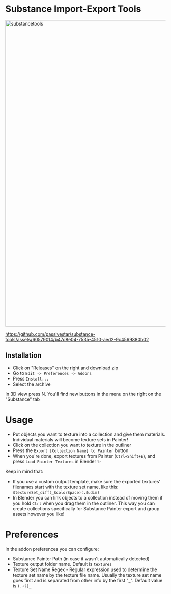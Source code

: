 # Substance Import-Export Tools

<img width="960" alt="substancetools" src="https://github.com/passivestar/substance-tools/assets/60579014/0e13aa12-3ddd-4151-bbbc-dae41137027a">

https://github.com/passivestar/substance-tools/assets/60579014/b47d8e04-7535-4510-aed2-9c4569880b02


## Installation

- Click on "Releases" on the right and download zip
- Go to `Edit -> Preferences -> Addons`
- Press `Install...`
- Select the archive

In 3D view press N. You'll find new buttons in the menu on the right on the "Substance" tab

# Usage

- Put objects you want to texture into a collection and give them materials. Individual materials will become texture sets in Painter!
- Click on the collection you want to texture in the outliner
- Press the `Export [Collection Name] to Painter` button
- When you're done, export textures from Painter (`Ctrl+Shift+E`), and press `Load Painter Textures` in Blender ✨

Keep in mind that:
- If you use a custom output template, make sure the exported textures' filenames start with the texture set name, like this: `$textureSet_diff(_$colorSpace)(.$udim)`
- In Blender you can link objects to a collection instead of moving them if you hold `Ctrl` when you drag them in the outliner. This way you can create collections specifically for Substance Painter export and group assets however you like!

# Preferences

In the addon preferences you can configure:

- Substance Painter Path (in case it wasn't automatically detected)
- Texture output folder name. Default is `textures`
- Texture Set Name Regex - Regular expression used to determine the texture set name by the texture file name. Usually the texture set name goes first and is separated from other info by the first "_". Default value is `(.+?)_`
